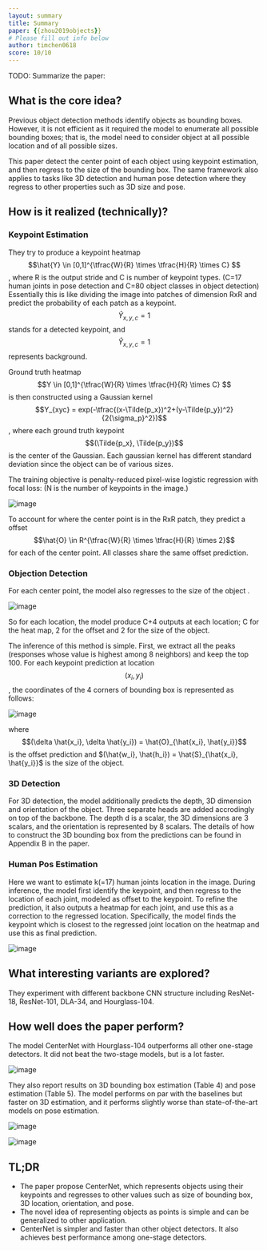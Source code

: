 ```yaml
---
layout: summary
title: Summary
paper: {{zhou2019objects}}
# Please fill out info below
author: timchen0618
score: 10/10
---
```


TODO: Summarize the paper:
## What is the core idea?
Previous object detection methods identify objects as bounding boxes. However, it is not efficient as it required the model to enumerate all possible bounding boxes; that is, the model need to consider object at all possible location and of all possible sizes. 

This paper detect the center point of each object using keypoint estimation, and then regress to the size of the bounding box.
The same framework also applies to tasks like 3D detection and human pose detection where they regress to other properties such as 3D size and pose.

## How is it realized (technically)?

### Keypoint Estimation
They try to produce a keypoint heatmap $$\hat{Y} \in [0,1]^{\tfrac{W}{R} \times \tfrac{H}{R} \times C} $$, where R is the output stride and C is number of keypoint types. (C=17 human joints in pose detection and C=80 object classes in object detection) Essentially this is like dividing the image into patches of dimension RxR and predict the probability of each patch as a keypoint. $$\hat{Y}_{x,y,c}=1$$ stands for a detected keypoint, and $$\hat{Y}_{x,y,c}=1$$ represents background. 

Ground truth heatmap $$Y \in [0,1]^{\tfrac{W}{R} \times \tfrac{H}{R} \times C} $$ is then constructed using a Gaussian kernel $$Y_{xyc} = exp(-\tfrac{(x-\Tilde{p_x})^2+(y-\Tilde{p_y})^2}{2{\sigma_p}^2})$$, where each ground truth keypoint $$(\Tilde{p_x}, \Tilde{p_y})$$ is the center of the Gaussian. Each gaussian kernel has different standard deviation since the object can be of various sizes.

The training objective is penalty-reduced pixel-wise logistic regression with focal loss: (N is the number of keypoints in the image.)

![image](https://user-images.githubusercontent.com/35536646/138367795-b3711374-dcac-4c97-bc52-99abec63d40b.png)


To account for where the center point is in the RxR patch, they predict a offset $$\hat{O} \in R^{\tfrac{W}{R} \times \tfrac{H}{R} \times 2}$$ for each of the center point. All classes share the same offset prediction. 

### Objection Detection
For each center point, the model also regresses to the size of the object . 

![image](https://user-images.githubusercontent.com/35536646/138610393-41ba34c5-ebbd-41f8-b47a-5f4a8a4c332c.png)

So for each location, the model produce C+4 outputs at each location; C for the heat map, 2 for the offset and 2 for the size of the object.

The inference of this method is simple. First, we extract all the peaks (responses whose value is highest among 8 neighbors) and keep the top 100. 
For each keypoint prediction at location $$(x_i, y_i)$$, the coordinates of the 4 corners of bounding box is represented as follows:

![image](https://user-images.githubusercontent.com/35536646/138375399-9f3e033c-845f-4b35-a294-e28c81717177.png)


where $$(\delta \hat{x_i}, \delta \hat{y_i}) = \hat{O}_{\hat{x_i}, \hat{y_i}}$$ is the offset prediction and $(\hat{w_i}, \hat{h_i}) = \hat{S}_{\hat{x_i}, \hat{y_i}}$ is the size of the object.




### 3D Detection

For 3D detection, the model additionally predicts the depth, 3D dimension and orientation of the object. Three separate heads are added accrodingly on top of the backbone. The depth d is a scalar, the 3D dimensions are 3 scalars, and the orientation is represented by 8 scalars. The details of how to construct the 3D bounding box from the predictions can be found in Appendix B in the paper. 

### Human Pos Estimation
Here we want to estimate k(=17) human joints location in the image. During inference, the model first identify the keypoint, and then regress to the location of each joint, modeled as offset to the keypoint. To refine the prediction, it also outputs a heatmap for each joint, and use this as a correction to the regressed location. Specifically, the model finds the keypoint which is closest to the regressed joint location on the heatmap and use this as final prediction.

![image](https://user-images.githubusercontent.com/35536646/138610431-ad1d8be2-007e-4ff4-99c8-55a06b1445ca.png)

## What interesting variants are explored?
They experiment with different backbone CNN structure including ResNet-18, ResNet-101, DLA-34, and Hourglass-104. 


## How well does the paper perform?

The model CenterNet with Hourglass-104 outperforms all other one-stage detectors. It did not beat the two-stage models, but is a lot faster. 

![image](https://user-images.githubusercontent.com/35536646/138371324-529b8d82-4b2f-47c0-83f4-4c52f676df8a.png)

They also report results on 3D bounding box estimation (Table 4) and pose estimation (Table 5). The model performs on par with the baselines but faster on 3D estimation, and it performs slightly worse than state-of-the-art models on pose estimation.

![image](https://user-images.githubusercontent.com/35536646/138371504-0165da8d-d02c-456d-ad0c-2bd14d53ec19.png)

![image](https://user-images.githubusercontent.com/35536646/138371528-557fb39b-a21c-474e-bf0d-28057124c17c.png)

## TL;DR
- The paper propose CenterNet, which represents objects using their keypoints and regresses to other values such as size of bounding box, 3D location, orientation, and pose.
- The novel idea of representing objects as points is simple and can be generalized to other application.
- CenterNet is simpler and faster than other object detectors. It also achieves best performance among one-stage detectors.
